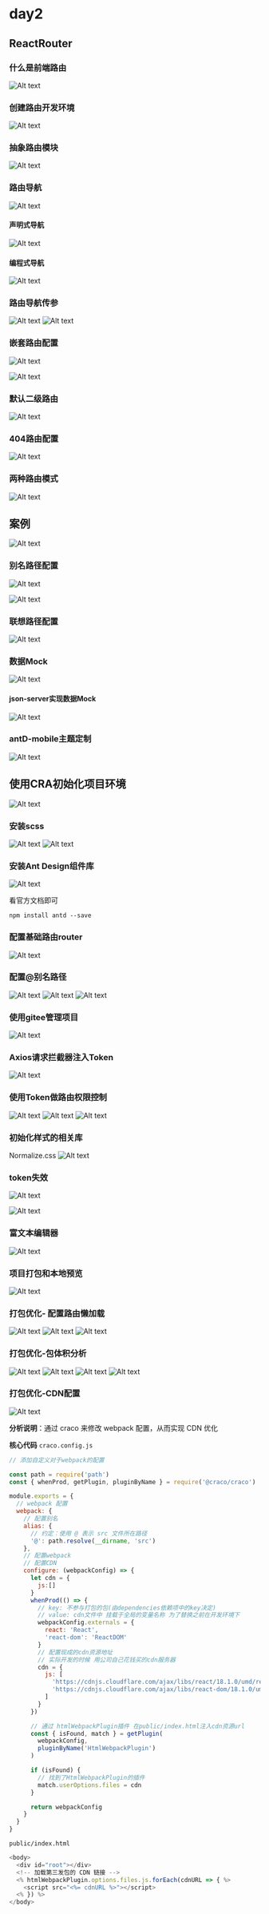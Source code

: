 # day2

## ReactRouter

### 什么是前端路由
![Alt text](day2/image.png)

### 创建路由开发环境
![Alt text](day2/image-1.png)

### 抽象路由模块
![Alt text](day2/image-2.png)

### 路由导航

![Alt text](day2/image-3.png)

#### 声明式导航
![Alt text](day2/image-4.png)

#### 编程式导航
![Alt text](day2/image-5.png)

### 路由导航传参
![Alt text](day2/image-6.png)
![Alt text](day2/image-7.png)

### 嵌套路由配置
![Alt text](day2/image-8.png)

![Alt text](day2/image-9.png)

### 默认二级路由
![Alt text](day2/image-10.png)

### 404路由配置
![Alt text](day2/image-11.png)

### 两种路由模式
![Alt text](day2/image-12.png)

## 案例
![Alt text](day2/image-13.png)

### 别名路径配置
![Alt text](day2/image-14.png)

![Alt text](day2/image-15.png)

### 联想路径配置
![Alt text](day2/image-16.png)

### 数据Mock
![Alt text](day2/image-17.png)

#### json-server实现数据Mock
![Alt text](day2/image-18.png)

### antD-mobile主题定制
![Alt text](day2/image-19.png)

## 使用CRA初始化项目环境
![Alt text](day2/image-20.png)

### 安装scss
![Alt text](day2/image-21.png)
![Alt text](day2/image-22.png)

### 安装Ant Design组件库
![Alt text](day2/image-23.png)

看官方文档即可
```
npm install antd --save
```

### 配置基础路由router
![Alt text](day2/image-24.png)

### 配置@别名路径
![Alt text](day2/image-25.png)
![Alt text](day2/image-26.png)
![Alt text](day2/image-27.png)

### 使用gitee管理项目
![Alt text](day2/image-28.png)

### Axios请求拦截器注入Token
![Alt text](day2/image-29.png)

### 使用Token做路由权限控制
![Alt text](day2/image-30.png)
![Alt text](day2/image-31.png)
![Alt text](day2/image-32.png)

### 初始化样式的相关库
Normalize.css
![Alt text](day2/image-33.png)

### token失效
![Alt text](day2/image-34.png)

![Alt text](day2/image-35.png)

### 富文本编辑器
![Alt text](day2/image-36.png)

### 项目打包和本地预览
![Alt text](day2/image-37.png)

### 打包优化- 配置路由懒加载
![Alt text](day2/image-38.png)
![Alt text](day2/image-39.png)
![Alt text](day2/image-40.png)

### 打包优化-包体积分析
![Alt text](day2/image-41.png)
![Alt text](day2/image-42.png)
![Alt text](day2/image-43.png)
![Alt text](day2/image-44.png)

### 打包优化-CDN配置
![Alt text](day2/image-45.png)

**分析说明**：通过 craco 来修改 webpack 配置，从而实现 CDN 优化

**核心代码**
`craco.config.js`

```javascript
// 添加自定义对于webpack的配置

const path = require('path')
const { whenProd, getPlugin, pluginByName } = require('@craco/craco')

module.exports = {
  // webpack 配置
  webpack: {
    // 配置别名
    alias: {
      // 约定：使用 @ 表示 src 文件所在路径
      '@': path.resolve(__dirname, 'src')
    },
    // 配置webpack
    // 配置CDN
    configure: (webpackConfig) => {
      let cdn = {
        js:[]
      }
      whenProd(() => {
        // key: 不参与打包的包(由dependencies依赖项中的key决定)
        // value: cdn文件中 挂载于全局的变量名称 为了替换之前在开发环境下
        webpackConfig.externals = {
          react: 'React',
          'react-dom': 'ReactDOM'
        }
        // 配置现成的cdn资源地址
        // 实际开发的时候 用公司自己花钱买的cdn服务器
        cdn = {
          js: [
            'https://cdnjs.cloudflare.com/ajax/libs/react/18.1.0/umd/react.production.min.js',
            'https://cdnjs.cloudflare.com/ajax/libs/react-dom/18.1.0/umd/react-dom.production.min.js',
          ]
        }
      })

      // 通过 htmlWebpackPlugin插件 在public/index.html注入cdn资源url
      const { isFound, match } = getPlugin(
        webpackConfig,
        pluginByName('HtmlWebpackPlugin')
      )

      if (isFound) {
        // 找到了HtmlWebpackPlugin的插件
        match.userOptions.files = cdn
      }

      return webpackConfig
    }
  }
}
```

`public/index.html`

```javascript
<body>
  <div id="root"></div>
  <!-- 加载第三发包的 CDN 链接 -->
  <% htmlWebpackPlugin.options.files.js.forEach(cdnURL => { %>
    <script src="<%= cdnURL %>"></script>
  <% }) %>
</body>
```
